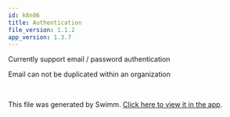 ```yaml
---
id: k8n06
title: Authentication
file_version: 1.1.2
app_version: 1.3.7
---
```


Currently support email / password authentication

Email can not be duplicated within an organization

<br/>

This file was generated by Swimm. [Click here to view it in the app](https://app.swimm.io/repos/Z2l0aHViJTNBJTNBaHJwYXJrJTNBJTNBdGJzb24=/docs/k8n06).
